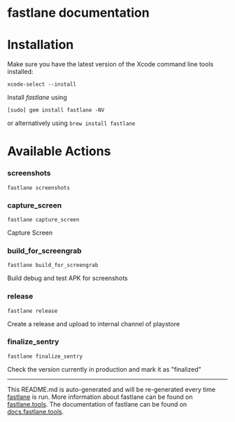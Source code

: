 fastlane documentation
================
# Installation

Make sure you have the latest version of the Xcode command line tools installed:

```
xcode-select --install
```

Install _fastlane_ using
```
[sudo] gem install fastlane -NV
```
or alternatively using `brew install fastlane`

# Available Actions
### screenshots
```
fastlane screenshots
```

### capture_screen
```
fastlane capture_screen
```
Capture Screen
### build_for_screengrab
```
fastlane build_for_screengrab
```
Build debug and test APK for screenshots
### release
```
fastlane release
```
Create a release and upload to internal channel of playstore
### finalize_sentry
```
fastlane finalize_sentry
```
Check the version currently in production and mark it as "finalized"

----

This README.md is auto-generated and will be re-generated every time [fastlane](https://fastlane.tools) is run.
More information about fastlane can be found on [fastlane.tools](https://fastlane.tools).
The documentation of fastlane can be found on [docs.fastlane.tools](https://docs.fastlane.tools).
